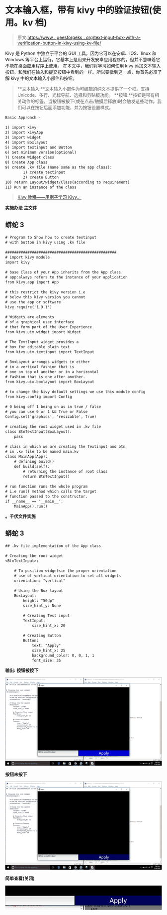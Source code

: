 # 文本输入框，带有 kivy 中的验证按钮(使用。kv 档)

> 原文:[https://www . geesforgeks . org/text-input-box-with-a-verification-button-in-kivy-using-kv-file/](https://www.geeksforgeeks.org/text-input-box-with-a-verification-button-in-kivy-using-kv-file/)

Kivy 是 Python 中独立于平台的 GUI 工具。因为它可以在安卓、IOS、linux 和 Windows 等平台上运行。它基本上是用来开发安卓应用程序的，但并不意味着它不能在桌面应用程序上使用。
在本文中，我们将学习如何使用 kivy 添加文本输入按钮。和我们在输入和提交按钮中看到的一样。所以要做到这一点，你首先必须了解 kivy 中的文本输入小部件和按钮。

> **文本输入:**文本输入小部件为可编辑的纯文本提供了一个框。支持 Unicode、多行、光标导航、选择和剪贴板功能。
> **按钮:**按钮是带有相关动作的标签，当按钮被按下(或在点击/触摸后释放)时会触发这些动作。我们可以在按钮后面添加功能，并为按钮设置样式。

```
Basic Approach -

1) import kivy
2) import kivyApp
3) import widget
4) import Boxlayout
5) import textinput and Button
6) Set minimum version(optional)
7) Create Widget class
8) Create App class
9) create .kv file (name same as the app class):
        1) create textinput
        2) create Button
10) return Layout/widget/Class(according to requirement)
11) Run an instance of the class
```

> [Kivy 教程——用例子学习 Kivy。](https://www.geeksforgeeks.org/kivy-tutorial/)

**实施办法**
**主文件**

## 蟒蛇 3

```
# Program to Show how to create textinput 
# with button in kivy using .kv file

##################################################
# import kivy module    
import kivy  

# base Class of your App inherits from the App class.    
# app:always refers to the instance of your application   
from kivy.app import App 

# this restrict the kivy version i.e  
# below this kivy version you cannot  
# use the app or software  
kivy.require('1.9.1')

# Widgets are elements
# of a graphical user interface
# that form part of the User Experience.
from kivy.uix.widget import Widget

# The TextInput widget provides a
# box for editable plain text
from kivy.uix.textinput import TextInput

# BoxLayout arranges widgets in either
# in a vertical fashion that is
# one on top of another or in a horizontal
# fashion that is one after another.  
from kivy.uix.boxlayout import BoxLayout

# to change the kivy default settings we use this module config
from kivy.config import Config

# 0 being off 1 being on as in true / false
# you can use 0 or 1 && True or False
Config.set('graphics', 'resizable', True)

# creating the root widget used in .kv file
class BtnTextInput(BoxLayout):
    pass

# class in which we are creating the Textinput and btn
# in .kv file to be named main.kv
class MainApp(App):
    # defining build()
    def build(self):
        # returning the instance of root class
        return BtnTextInput()

# run function runs the whole program
# i.e run() method which calls the target
# function passed to the constructor.
if __name__ == '__main__':
    MainApp().run()
```

**。千伏文件实施**

## 蟒蛇 3

```
## .kv file implementation of the App class

# Creating the root widget
<BtnTextInput>:

    # To position widgetsin the proper orientation 
    # use of vertical orientation to set all widgets
    orientation: "vertical"

    # Using the Box layout
    BoxLayout:
        height: "50dp"
        size_hint_y: None

        # Creating Test input
        TextInput:
            size_hint_x: 20

        # Creating Button
        Button:
            text: "Apply"
            size_hint_x: 25
            background_color: 0, 0, 1, 1
            font_size: 35
```

**输出:**
**按钮被按下**

![](img/0a02fbde8dc02afb52acd679b54230c2.png)

**按钮未按下**

![](img/8749558ef2be001b1c89a4b76c1b1698.png)

**简单查看(关闭)**

![](img/f89da5c4aca2c2f6c6b93741bdb9fbed.png)